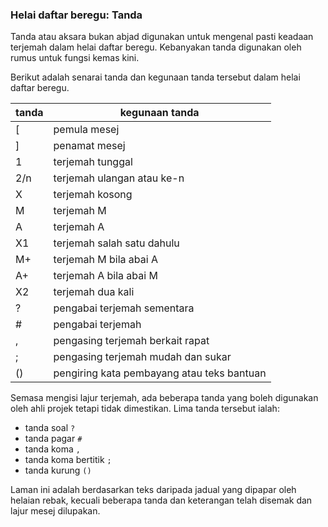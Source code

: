 ### Helai daftar beregu: Tanda

Tanda atau aksara bukan abjad digunakan untuk mengenal
pasti keadaan terjemah dalam helai daftar beregu. Kebanyakan
tanda digunakan oleh rumus untuk fungsi kemas kini.

Berikut adalah senarai tanda dan kegunaan tanda tersebut
dalam helai daftar beregu.

| tanda | kegunaan tanda                             |
| ----- | ------------------------------------------ |
| [     | pemula mesej                               |
| ]     | penamat mesej                              |
| 1     | terjemah tunggal                           |
| 2/n   | terjemah ulangan atau ke-n                 |
| X     | terjemah kosong                            |
| M     | terjemah M                                 |
| A     | terjemah A                                 |
| X1    | terjemah salah satu dahulu                 |
| M+    | terjemah M bila abai A                     |
| A+    | terjemah A bila abai M                     |
| X2    | terjemah dua kali                          |
| ?     | pengabai terjemah sementara                |
| #     | pengabai terjemah                          |
| ,     | pengasing terjemah berkait rapat           |
| ;     | pengasing terjemah mudah dan sukar         |
| ()    | pengiring kata pembayang atau teks bantuan |

Semasa mengisi lajur terjemah, ada beberapa tanda yang boleh
digunakan oleh ahli projek tetapi tidak dimestikan. Lima
tanda tersebut ialah:

* tanda soal `?`
* tanda pagar `#`
* tanda koma `,`
* tanda koma bertitik `;`
* tanda kurung `()`

Laman ini adalah berdasarkan teks daripada jadual yang
dipapar oleh helaian rebak, kecuali beberapa tanda dan
keterangan telah disemak dan lajur mesej dilupakan.
